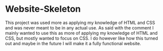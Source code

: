 # Website-Skeleton
This project was used more as applying my knowledge of HTML and CSS and was never meant to be in any actual use.
As said with the comment I mainly wanted to use this as more of applying my knowledge of HTML and CSS, but mostly wanted 
to focus on CSS. I do however like how this turned out and maybe in the future I will make it a fully functional website.
